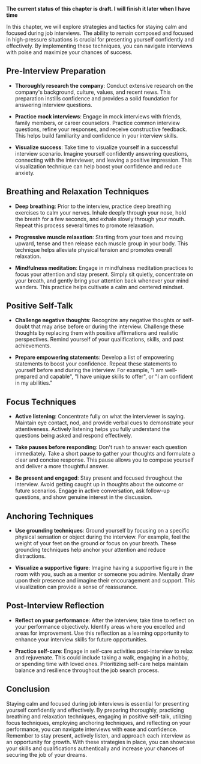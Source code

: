 **The current status of this chapter is draft. I will finish it later when I have time**

In this chapter, we will explore strategies and tactics for staying calm and focused during job interviews. The ability to remain composed and focused in high-pressure situations is crucial for presenting yourself confidently and effectively. By implementing these techniques, you can navigate interviews with poise and maximize your chances of success.

Pre-Interview Preparation
-------------------------

* **Thoroughly research the company**: Conduct extensive research on the company's background, culture, values, and recent news. This preparation instills confidence and provides a solid foundation for answering interview questions.

* **Practice mock interviews**: Engage in mock interviews with friends, family members, or career counselors. Practice common interview questions, refine your responses, and receive constructive feedback. This helps build familiarity and confidence in your interview skills.

* **Visualize success**: Take time to visualize yourself in a successful interview scenario. Imagine yourself confidently answering questions, connecting with the interviewer, and leaving a positive impression. This visualization technique can help boost your confidence and reduce anxiety.

Breathing and Relaxation Techniques
-----------------------------------

* **Deep breathing**: Prior to the interview, practice deep breathing exercises to calm your nerves. Inhale deeply through your nose, hold the breath for a few seconds, and exhale slowly through your mouth. Repeat this process several times to promote relaxation.

* **Progressive muscle relaxation**: Starting from your toes and moving upward, tense and then release each muscle group in your body. This technique helps alleviate physical tension and promotes overall relaxation.

* **Mindfulness meditation**: Engage in mindfulness meditation practices to focus your attention and stay present. Simply sit quietly, concentrate on your breath, and gently bring your attention back whenever your mind wanders. This practice helps cultivate a calm and centered mindset.

Positive Self-Talk
------------------

* **Challenge negative thoughts**: Recognize any negative thoughts or self-doubt that may arise before or during the interview. Challenge these thoughts by replacing them with positive affirmations and realistic perspectives. Remind yourself of your qualifications, skills, and past achievements.

* **Prepare empowering statements**: Develop a list of empowering statements to boost your confidence. Repeat these statements to yourself before and during the interview. For example, "I am well-prepared and capable", "I have unique skills to offer", or "I am confident in my abilities."

Focus Techniques
----------------

* **Active listening**: Concentrate fully on what the interviewer is saying. Maintain eye contact, nod, and provide verbal cues to demonstrate your attentiveness. Actively listening helps you fully understand the questions being asked and respond effectively.

* **Take pauses before responding**: Don't rush to answer each question immediately. Take a short pause to gather your thoughts and formulate a clear and concise response. This pause allows you to compose yourself and deliver a more thoughtful answer.

* **Be present and engaged**: Stay present and focused throughout the interview. Avoid getting caught up in thoughts about the outcome or future scenarios. Engage in active conversation, ask follow-up questions, and show genuine interest in the discussion.

Anchoring Techniques
--------------------

* **Use grounding techniques**: Ground yourself by focusing on a specific physical sensation or object during the interview. For example, feel the weight of your feet on the ground or focus on your breath. These grounding techniques help anchor your attention and reduce distractions.

* **Visualize a supportive figure**: Imagine having a supportive figure in the room with you, such as a mentor or someone you admire. Mentally draw upon their presence and imagine their encouragement and support. This visualization can provide a sense of reassurance.

Post-Interview Reflection
-------------------------

* **Reflect on your performance**: After the interview, take time to reflect on your performance objectively. Identify areas where you excelled and areas for improvement. Use this reflection as a learning opportunity to enhance your interview skills for future opportunities.

* **Practice self-care**: Engage in self-care activities post-interview to relax and rejuvenate. This could include taking a walk, engaging in a hobby, or spending time with loved ones. Prioritizing self-care helps maintain balance and resilience throughout the job search process.

Conclusion
----------

Staying calm and focused during job interviews is essential for presenting yourself confidently and effectively. By preparing thoroughly, practicing breathing and relaxation techniques, engaging in positive self-talk, utilizing focus techniques, employing anchoring techniques, and reflecting on your performance, you can navigate interviews with ease and confidence. Remember to stay present, actively listen, and approach each interview as an opportunity for growth. With these strategies in place, you can showcase your skills and qualifications authentically and increase your chances of securing the job of your dreams.
